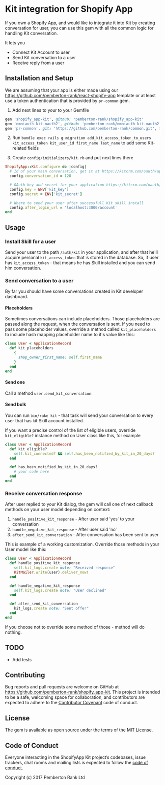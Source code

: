# Kit integration for Shopify App

If you own a Shopify App, and would like to integrate it into Kit by creating conversation for user, you can use this gem with all the common logic for handling Kit conversation.

It lets you

- Connect Kit Account to user
- Send Kit conversation to a user
- Receive reply from a user

## Installation and Setup

We are assuming that your app is either made using our https://github.com/pemberton-rank/react-shopify-app template or at least use a token authentication that is provided by `pr-common` gem.

1. Add next lines to your to your Gemfile

```ruby
gem 'shopify_app-kit', github: 'pemberton-rank/shopify_app-kit'
gem 'omniauth-kit-oauth2', github: 'pemberton-rank/omniauth-kit-oauth2'
gem 'pr-common', git: 'https://github.com/pemberton-rank/common.git', tag: 'v0.1.6' # :path => '../common'
```

2. Run `bundle exec rails g migration add_kit_access_token_to_users kit_access_token kit_user_id first_name last_name` to add some Kit-related fields

3. Create `config/initializers/kit.rb` and put next lines there

```ruby
ShopifyApp::Kit.configure do |config|
  # Id of your main conversation, get it at https://kitcrm.com/oauth/applications
  config.conversation_id = 128

  # OAuth key and secret for your application https://kitcrm.com/oauth/applications
  config.key = ENV['kit_key']
  config.secret = ENV['kit_secret']

  # Where to send your user after successfull Kit skill install
  config.after_login_url = 'localhost:3000/account'
end
```

## Usage

### Install Skill for a user

Send your user to the path `/auth/kit` in your application, and after that he'll acquire personal `kit_access_token` that is stored in the database. So, if user has `kit_access_token` - that means he has Skill installed and you can send him conversation.

### Send conversation to a user

By far you should have some conversations created in Kit developer dashboard.

#### Placeholders

Sometimes conversations can include placeholders. Those placeholders are passed along the request, when the conversation is sent.
If you need to pass some placeholder values, override a method called `kit_placeholders` to include hash mapping placeholder name to it's value like this:

```ruby
class User < ApplicationRecord
  def kit_placeholders
    {
      shop_owner_first_name: self.first_name
    }
  end
end
```

#### Send one
Call a method `user.send_kit_conversation`

#### Send bulk
You can run `bin/rake kit` - that task will send your conversation to every user that has kit Skill account installed.

If you want a precise control of the list of eligible users, override `kit_eligible?` instance method on User class like this, for example

```ruby
class User < ApplicationRecord
  def kit_eligible?
    self.kit_connected? && self.has_been_notified_by_kit_in_20_days?
  end

  def has_been_notified_by_kit_in_20_days?
    # your code here
  end
end
```

### Receive conversation response

After user replied to your Kit dialog, the gem will call one of next callback methods on your user model depending on context:

1. `handle_positive_kit_response` - After user said 'yes' to your conversation
2. `handle_negative_kit_response` - After user said 'no'
3. `after_send_kit_conversation` - After conversation has been sent to user


This is example of a working customization. Override those methods in your User model like this:

```ruby
class User < ApplicationRecord
  def handle_positive_kit_response
    self.kit_logs.create note: "Received response"
    KitMailer.write(user).deliver_now!
  end

  def handle_negative_kit_response
    self.kit_logs.create note: "User declined"
  end

  def after_send_kit_conversation
    kit_logs.create note: "Sent offer"
  end
end
```

If you choose not to override some method of those - method will do nothing.

## TODO

- Add tests

## Contributing

Bug reports and pull requests are welcome on GitHub at https://github.com/pemberton-rank/shopify_app-kit. This project is intended to be a safe, welcoming space for collaboration, and contributors are expected to adhere to the [Contributor Covenant](http://contributor-covenant.org) code of conduct.

## License

The gem is available as open source under the terms of the [MIT License](http://opensource.org/licenses/MIT).

## Code of Conduct

Everyone interacting in the ShopifyApp Kit project’s codebases, issue trackers, chat rooms and mailing lists is expected to follow the [code of conduct](https://github.com/pemberton-rank/shopify_app-kit/blob/master/CODE_OF_CONDUCT.md).

Copyright (c) 2017 Pemberton Rank Ltd
